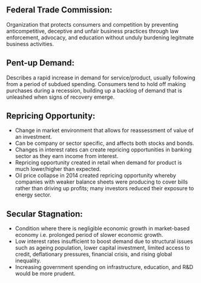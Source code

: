 ## Federal Trade Commission:
Organization that protects consumers and competition by preventing anticompetitive, deceptive and unfair business practices through law enforcement, advocacy, and education without unduly burdening legitmate business activities.

## Pent-up Demand:
Describes a rapid increase in demand for service/product, usually following from a period of subdued spending. Consumers tend to hold off making purchases during a recession, building up a backlog of demand that is unleashed when signs of recovery emerge.

## Repricing Opportunity:
- Change in market environment that allows for reassessment of value of an investment.
- Can be company or sector specific, and affects both stocks and bonds.
- Changes in interest rates can create repricing opportunities in banking sector as they earn income from interest.
- Repricing opportunity created in retail when demand for product is much lower/higher than expected.
- Oil price collapse in 2014 created repricing opportunity whereby companies with weaker balance sheets were producing to cover bills rather than driving up profits; many investors reduced their exposure to energy sector. 

## Secular Stagnation:
- Condition where there is negligible economic growth in market-based economy i.e. prolonged period of slower economic growth.
- Low interest rates insufficient to boost demand due to structural issues such as ageing population, lower capital investment, limited access to credit, deflationary pressures, financial crisis, and rising global inequality.
- Increasing government spending on infrastructure, education, and R&D would be more prudent.
